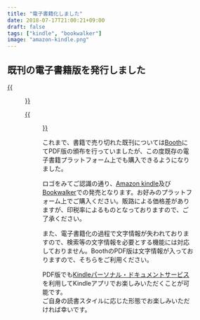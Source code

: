 ```yaml
---
title: "電子書籍化しました"
date: 2018-07-17T21:00:21+09:00
draft: false
tags: ["kindle", "bookwalker"]
image: "amazon-kindle.png"
---
```

## 既刊の電子書籍版を発行しました
[{{<figure src="amazon-kindle.png">}}](https://amzn.to/2uyzRNW)

[{{<figure src="bookwalker_logo.png">}}](https://bookwalker.jp/author/114298/)

これまで、書籍で売り切れた既刊については[Booth](https://gensobunya.booth.pm/)にてPDF版の頒布を行っていましたが、この度既存の電子書籍プラットフォーム上でも購入できるようになりました。

ロゴをみてご認識の通り、[Amazon kindle](https://amzn.to/2uyzRNW)及び[Bookwalker](https://bookwalker.jp/author/114298/)での発売となります。お好みのプラットフォーム上でご購入ください。販路による価格差がありますが、印税率によるものとなっておりますので、ご了承ください。

また、電子書籍化の過程で文字情報が失われておりますので、検索等の文字情報を必要とする機能には対応しておりません。BoothのPDF版は文字情報が入っておりますので、そちらをご利用ください。

PDF版でも[Kindleパーソナル・ドキュメントサービス](https://www.amazon.co.jp/gp/help/customer/display.html?nodeId=200767340)を利用してKindleアプリでお楽しみいただくことが可能です。\
ご自身の読書スタイルに応じた形態でお楽しみいただければ幸いです。


